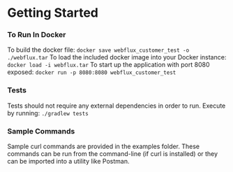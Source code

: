 # Getting Started

### To Run In Docker
To build the docker file: `docker save webflux_customer_test -o ./webflux.tar`
To load the included docker image into your Docker instance: `docker load -i webflux.tar`
To start up the application with port 8080 exposed: `docker run -p 8080:8080 webflux_customer_test`

### Tests
Tests should not require any external dependencies in order to run.
Execute by running: `./gradlew tests`

### Sample Commands
Sample curl commands are provided in the examples folder.
These commands can be run from the command-line (if curl is installed) or they can be imported into a utility like Postman.